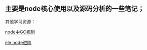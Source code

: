 ## 主要是node核心使用以及源码分析的一些笔记；

其他学习资源：

[node中GC机制](http://alinode.aliyun.com/blog/37)

[ele node进阶](https://github.com/ElemeFE/node-interview/tree/master/sections/zh-cn)

